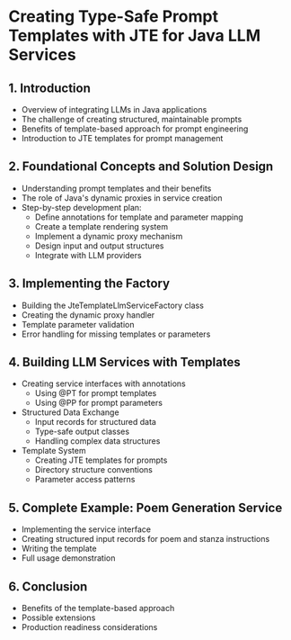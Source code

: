 # Creating Type-Safe Prompt Templates with JTE for Java LLM Services

## 1. Introduction
- Overview of integrating LLMs in Java applications
- The challenge of creating structured, maintainable prompts
- Benefits of template-based approach for prompt engineering
- Introduction to JTE templates for prompt management

## 2. Foundational Concepts and Solution Design
- Understanding prompt templates and their benefits
- The role of Java's dynamic proxies in service creation
- Step-by-step development plan:
  - Define annotations for template and parameter mapping
  - Create a template rendering system
  - Implement a dynamic proxy mechanism
  - Design input and output structures
  - Integrate with LLM providers

## 3. Implementing the Factory
- Building the JteTemplateLlmServiceFactory class
- Creating the dynamic proxy handler
- Template parameter validation
- Error handling for missing templates or parameters

## 4. Building LLM Services with Templates
- Creating service interfaces with annotations
  - Using @PT for prompt templates
  - Using @PP for prompt parameters
- Structured Data Exchange
  - Input records for structured data
  - Type-safe output classes
  - Handling complex data structures
- Template System
  - Creating JTE templates for prompts
  - Directory structure conventions
  - Parameter access patterns

## 5. Complete Example: Poem Generation Service
- Implementing the service interface
- Creating structured input records for poem and stanza instructions
- Writing the template
- Full usage demonstration

## 6. Conclusion
- Benefits of the template-based approach
- Possible extensions
- Production readiness considerations